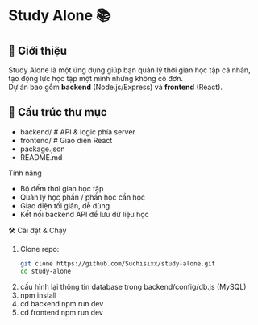# Study Alone 📚

## 🚀 Giới thiệu
Study Alone là một ứng dụng giúp bạn quản lý thời gian học tập cá nhân, tạo động lực học tập một mình nhưng không cô đơn.  
Dự án bao gồm **backend** (Node.js/Express) và **frontend** (React).

## 📂 Cấu trúc thư mục
- backend/ # API & logic phía server
- frontend/ # Giao diện React
- package.json
- README.md

Tính năng
- Bộ đếm thời gian học tập 
- Quản lý học phần / phần học cần học
- Giao diện tối giản, dễ dùng
- Kết nối backend API để lưu dữ liệu học

🛠️ Cài đặt & Chạy
1. Clone repo:
   ```bash
   git clone https://github.com/Suchisixx/study-alone.git
   cd study-alone
2. cấu hình lại thông tin database trong backend/config/db.js (MySQL)
3. npm install
4. cd backend
   npm run dev
5. cd frontend
   npm run dev


   
